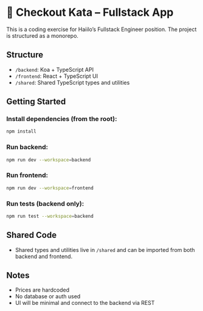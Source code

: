 # 🛒 Checkout Kata – Fullstack App

This is a coding exercise for Haiilo’s Fullstack Engineer position.
The project is structured as a monorepo.

## Structure

- `/backend`: Koa + TypeScript API
- `/frontend`: React + TypeScript UI
- `/shared`: Shared TypeScript types and utilities

## Getting Started

### Install dependencies (from the root):
```sh
npm install
```

### Run backend:
```sh
npm run dev --workspace=backend
```

### Run frontend:
```sh
npm run dev --workspace=frontend
```


### Run tests (backend only):
```sh
npm run test --workspace=backend
```

## Shared Code
- Shared types and utilities live in `/shared` and can be imported from both backend and frontend.

## Notes
- Prices are hardcoded
- No database or auth used
- UI will be minimal and connect to the backend via REST
